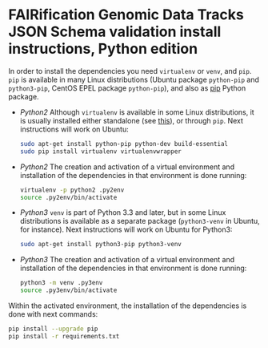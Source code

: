 # FAIRification Genomic Data Tracks JSON Schema validation install instructions, Python edition

In order to install the dependencies you need `virtualenv` or `venv`, and `pip`. `pip` is available in many Linux distributions (Ubuntu package `python-pip` and `python3-pip`, CentOS EPEL package `python-pip`), and also as [pip](https://pip.pypa.io/en/stable/) Python package.

- *Python2* Although `virtualenv` is available in some Linux distributions, it is usually installed either standalone (see [this](https://www.dabapps.com/blog/introduction-to-pip-and-virtualenv-python/)), or through `pip`. Next instructions will work on Ubuntu:

  ```bash
  sudo apt-get install python-pip python-dev build-essential
  sudo pip install virtualenv virtualenvwrapper
  ```

- *Python2* The creation and activation of a virtual environment and installation of the dependencies in that environment is done running:

  ```bash
  virtualenv -p python2 .py2env
  source .py2env/bin/activate
  ```
  
- *Python3* `venv` is part of Python 3.3 and later, but in some Linux distributions is available as a separate package (`python3-venv` in Ubuntu, for instance). Next instructions will work on Ubuntu for Python3:
  ```bash
  sudo apt-get install python3-pip python3-venv
  ```

- *Python3* The creation and activation of a virtual environment and installation of the dependencies in that environment is done running:
  ```bash
  python3 -m venv .py3env
  source .py3env/bin/activate
  ```
  
Within the activated environment, the installation of the dependencies is done with next commands:
  ```bash
  pip install --upgrade pip
  pip install -r requirements.txt
  ```

